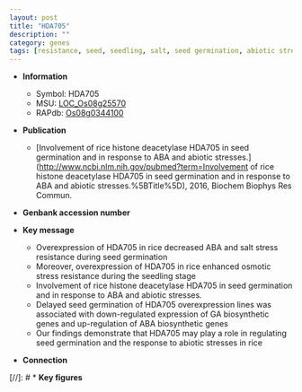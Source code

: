 ```yaml
---
layout: post
title: "HDA705"
description: ""
category: genes
tags: [resistance, seed, seedling, salt, seed germination, abiotic stress,  ABA , salt stress, stress,  ga , GA, GA biosynthetic, biotic stress, ABA]
---
```


* **Information**  
    + Symbol: HDA705  
    + MSU: [LOC_Os08g25570](http://rice.plantbiology.msu.edu/cgi-bin/ORF_infopage.cgi?orf=LOC_Os08g25570)  
    + RAPdb: [Os08g0344100](http://rapdb.dna.affrc.go.jp/viewer/gbrowse_details/irgsp1?name=Os08g0344100)  

* **Publication**  
    + [Involvement of rice histone deacetylase HDA705 in seed germination and in response to ABA and abiotic stresses.](http://www.ncbi.nlm.nih.gov/pubmed?term=Involvement of rice histone deacetylase HDA705 in seed germination and in response to ABA and abiotic stresses.%5BTitle%5D), 2016, Biochem Biophys Res Commun.

* **Genbank accession number**  

* **Key message**  
    + Overexpression of HDA705 in rice decreased ABA and salt stress resistance during seed germination
    + Moreover, overexpression of HDA705 in rice enhanced osmotic stress resistance during the seedling stage
    + Involvement of rice histone deacetylase HDA705 in seed germination and in response to ABA and abiotic stresses.
    + Delayed seed germination of HDA705 overexpression lines was associated with down-regulated expression of GA biosynthetic genes and up-regulation of ABA biosynthetic genes
    + Our findings demonstrate that HDA705 may play a role in regulating seed germination and the response to abiotic stresses in rice

* **Connection**  

[//]: # * **Key figures**  


